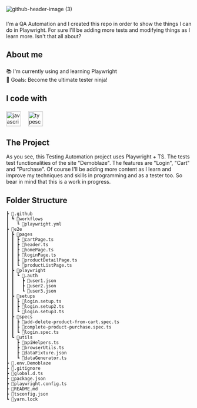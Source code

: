 ![github-header-image (3)](https://github.com/user-attachments/assets/d43548c0-8534-437b-ba1d-cb27fc25ca96)

###

<p align="left">I'm a QA Automation and I created this repo in order to show the things I can do in Playwright. For sure I'll be adding more tests and modifying things as I learn more. Isn't that all about?</p>

###

<h2 align="left">About me</h2>

###

<p align="left">📚 I'm currently using and learning Playwright<br>🎯 Goals:  Become the ultimate tester ninja!</p>

###

<h2 align="left">I code with</h2>

###

<div align="left">
  <img src="https://cdn.jsdelivr.net/gh/devicons/devicon/icons/javascript/javascript-original.svg" height="40" alt="javascript logo"  />
  <img width="12" />
  <img src="https://cdn.jsdelivr.net/gh/devicons/devicon/icons/typescript/typescript-original.svg" height="40" alt="typescript logo"  />
</div>

<h2 align="left">The Project</h2>
As you see, this Testing Automation project uses Playwright + TS. The tests test functionalities of the site "Demoblaze". The features are "Login", "Cart" and "Purchase". Of course I'll be adding more content as I learn and improve my techniques and skills in programming and as a tester too. So bear in mind that this is a work in progress.

<h2 align="left">Folder Structure</h2>

```
┣ 📂.github
┃ ┗ 📂workflows
┃   ┗ 📜playwright.yml
┣ 📂e2e
┃ ┣ 📂pages
┃ ┃ ┣ 📜cartPage.ts
┃ ┃ ┣ 📜header.ts
┃ ┃ ┣ 📜homePage.ts
┃ ┃ ┣ 📜loginPage.ts
┃ ┃ ┣ 📜productDetailPage.ts
┃ ┃ ┗ 📜productListPage.ts
┃ ┣ 📂playwright
┃ ┃ ┗ 📂.auth
┃ ┃   ┣ 📜user1.json
┃ ┃   ┣ 📜user2.json
┃ ┃   ┗ 📜user3.json
┃ ┣ 📂setups
┃ ┃ ┣ 📜login.setup.ts
┃ ┃ ┣ 📜login.setup2.ts
┃ ┃ ┗ 📜login.setup3.ts
┃ ┣ 📂specs
┃ ┃ ┣ 📜add-delete-product-from-cart.spec.ts
┃ ┃ ┣ 📜complete-product-purchase.spec.ts
┃ ┃ ┗ 📜login.spec.ts
┃ ┗ 📂utils
┃   ┣ 📜apiHelpers.ts
┃   ┣ 📜browserUtils.ts
┃   ┣ 📜dataFixture.json
┃   ┗ 📜dataGenerator.ts
┣ 📜.env.Demoblaze
┣ 📜.gitignore
┣ 📜global.d.ts
┣ 📜package.json
┣ 📜playwright.config.ts
┣ 📜README.md
┣ 📜tsconfig.json
┗ 📜yarn.lock

```
